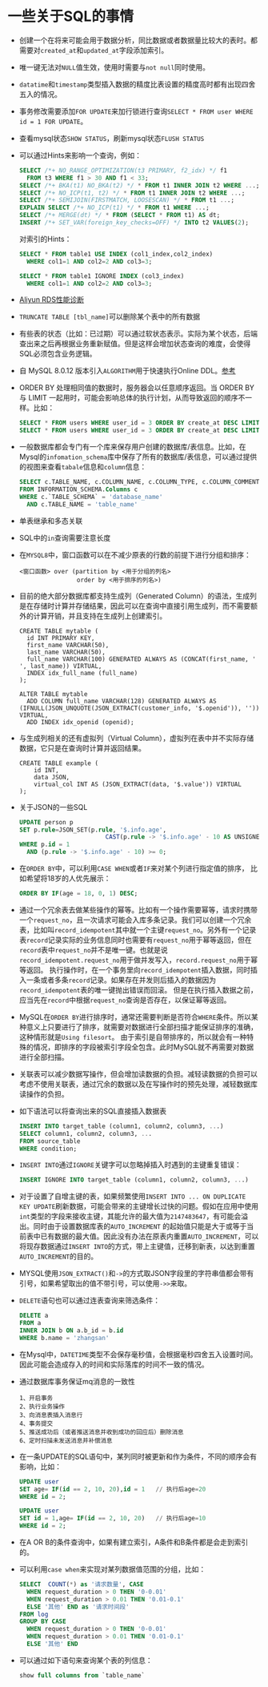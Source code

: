 

# 一些关于SQL的事情

* 创建一个在将来可能会用于数据分析，同比数据或者数据量比较大的表时。都需要对`created_at`和`updated_at`字段添加索引。

* 唯一键无法对`NULL`值生效，使用时需要与`not null`同时使用。

* `datatime`和`timestamp`类型插入数据的精度比表设置的精度高时都有出现四舍五入的情况。

* 事务修改需要添加`FOR UPDATE`来加行锁进行查询`SELECT * FROM user WHERE id = 1 FOR UPDATE`。

* 查看mysql状态`SHOW STATUS`，刷新mysql状态`FLUSH STATUS`

* 可以通过Hints来影响一个查询，例如：

  ```sql
  SELECT /*+ NO_RANGE_OPTIMIZATION(t3 PRIMARY, f2_idx) */ f1
    FROM t3 WHERE f1 > 30 AND f1 < 33;
  SELECT /*+ BKA(t1) NO_BKA(t2) */ * FROM t1 INNER JOIN t2 WHERE ...;
  SELECT /*+ NO_ICP(t1, t2) */ * FROM t1 INNER JOIN t2 WHERE ...;
  SELECT /*+ SEMIJOIN(FIRSTMATCH, LOOSESCAN) */ * FROM t1 ...;
  EXPLAIN SELECT /*+ NO_ICP(t1) */ * FROM t1 WHERE ...;
  SELECT /*+ MERGE(dt) */ * FROM (SELECT * FROM t1) AS dt;
  INSERT /*+ SET_VAR(foreign_key_checks=OFF) */ INTO t2 VALUES(2);
  ```

  对索引的Hints：

  ```sql
  SELECT * FROM table1 USE INDEX (col1_index,col2_index)
    WHERE col1=1 AND col2=2 AND col3=3;
  
  SELECT * FROM table1 IGNORE INDEX (col3_index)
    WHERE col1=1 AND col2=2 AND col3=3;
  ```

* [Aliyun RDS性能诊断](https://help.aliyun.com/document_detail/128447.html)

* `TRUNCATE TABLE [tbl_name]`可以删除某个表中的所有数据

* 有些表的状态（比如：已过期）可以通过软状态表示。实际为某个状态，后端查出来之后再根据业务重新赋值。但是这样会增加状态查询的难度，会使得SQL必须包含业务逻辑。

* 自 MySQL 8.0.12 版本引入`ALGORITHM`用于快速执行Online DDL。[参考](http://www.weijingbiji.com/2100/)

* ORDER BY 处理相同值的数据时，服务器会以任意顺序返回。当 ORDER BY 与 LIMIT 一起用时，可能会影响总体的执行计划，从而导致返回的顺序不一样。比如：    

  ```sql
  SELECT * FROM users WHERE user_id = 3 ORDER BY create_at DESC LIMIT 2,10;
  SELECT * FROM users WHERE user_id = 3 ORDER BY create_at DESC LIMIT 3,10;
  ```

* 一般数据库都会专门有一个库来保存用户创建的数据库/表信息。比如，在Mysql的`infomation_schema`库中保存了所有的数据库/表信息，可以通过提供的视图来查看`tabale`信息和`column`信息：    

  ```sql
  SELECT c.TABLE_NAME, c.COLUMN_NAME, c.COLUMN_TYPE, c.COLUMN_COMMENT
  FROM INFORMATION_SCHEMA.Columns c
  WHERE c.`TABLE_SCHEMA` = 'database_name'
    AND c.TABLE_NAME = 'table_name'
  ```

* 单表继承和多态关联

* SQL中的`in`查询需要注意长度

* 在`MYSQL8`中，窗口函数可以在不减少原表的行数的前提下进行分组和排序：

  ```
  <窗口函数> over (partition by <用于分组的列名>
                  order by <用于排序的列名>)
  ```
  
* 目前的绝大部分数据库都支持生成列（Generated Column）的语法，生成列是在存储时计算并存储结果，因此可以在查询中直接引用生成列，而不需要额外的计算开销，并且支持在生成列上创建索引。

  ```mysql
  CREATE TABLE mytable (
    id INT PRIMARY KEY,
    first_name VARCHAR(50),
    last_name VARCHAR(50),
    full_name VARCHAR(100) GENERATED ALWAYS AS (CONCAT(first_name, ' ', last_name)) VIRTUAL,
    INDEX idx_full_name (full_name)
  );
  ```

  ```mysql
  ALTER TABLE mytable
  	ADD COLUMN full_name VARCHAR(128) GENERATED ALWAYS AS (IFNULL(JSON_UNQUOTE(JSON_EXTRACT(customer_info, '$.openid')), '')) VIRTUAL,
  	ADD INDEX idx_openid (openid);
  ```

* 与生成列相关的还有虚拟列（Virtual Column），虚拟列在表中并不实际存储数据，它只是在查询时计算并返回结果。
  ```mysql
  CREATE TABLE example (
      id INT,
      data JSON,
      virtual_col INT AS (JSON_EXTRACT(data, '$.value')) VIRTUAL
  );
  ```

* 关于JSON的一些SQL
  ```sql
  UPDATE person p
  SET p.rule=JSON_SET(p.rule, '$.info.age',
  						  CAST(p.rule -> '$.info.age' - 10 AS UNSIGNED))
  WHERE p.id = 1
    AND (p.rule -> '$.info.age' - 10) >= 0;
  ```

* 在`ORDER BY`中，可以利用`CASE WHEN`或者`IF`来对某个列进行指定值的排序， 比如希望将18岁的人优先展示：
  ```sql
  ORDER BY IF(age = 18, 0, 1) DESC;
  ```
  
* 通过一个冗余表去做某些操作的幂等。比如有一个操作需要幂等，请求时携带一个`request_no`，且一次请求可能会入库多条记录。我们可以创建一个冗余表，比如叫`record_idempotent`其中就一个主键`request_no`。另外有一个记录表`record`记录实际的业务信息同时也需要有`request_no`用于幂等返回，但在`record`表中`request_no`并不是唯一键。也就是说`record_idempotent.request_no`用于做并发写入，`record.request_no`用于幂等返回。
  执行操作时，在一个事务里向`record_idempotent`插入数据，同时插入一条或者多条`record`记录。如果存在并发则后插入的数据因为`record_idempotent`表的唯一键抛出错误而回滚。
  但是在执行插入数据之前，应当先在`record`中根据`request_no`查询是否存在，以保证幂等返回。
  
* MySQL在`ORDER BY`进行排序时，通常还需要判断是否符合`WHERE`条件。所以某种意义上只要进行了排序，就需要对数据进行全部扫描才能保证排序的准确，这种情形就是`Using filesort`。
  由于索引是自带排序的，所以就会有一种特殊的情况，即排序的字段被索引字段全包含。此时MySQL就不再需要对数据进行全部扫描。
  
* 关联表可以减少数据写操作，但会增加读数据的负担。减轻读数据的负担可以考虑不使用关联表，通过冗余的数据以及在写操作时的预先处理，减轻数据库读操作的负担。

* 如下语法可以将查询出来的SQL直接插入数据表
  ```sql
  INSERT INTO target_table (column1, column2, column3, ...)
  SELECT column1, column2, column3, ...
  FROM source_table
  WHERE condition;
  ```

* `INSERT INTO`通过`IGNORE`关键字可以忽略掉插入时遇到的主键重复错误：

  ```sql
  INSERT IGNORE INTO target_table (column1, column2, column3, ...)
  ```

* 对于设置了自增主键的表，如果频繁使用`INSERT INTO ... ON DUPLICATE KEY UPDATE`刷新数据，可能会带来的主键增长过快的问题。假如在应用中使用`int`类型的字段来接收主键，其能允许的最大值为`2147483647`，有可能会溢出。同时由于设置数据库表的`AUTO_INCREMENT` 的起始值只能是大于或等于当前表中已有数据的最大值。因此没有办法在原表内重置`AUTO_INCREMENT`，可以将现存数据通过`INSERT INTO`的方式，带上主键值，迁移到新表，以达到重置`AUTO_INCREMENT`的目的。

* MYSQL使用`JSON_EXTRACT()`和`->`的方式取JSON字段里的字符串值都会带有引号，如果希望取出的值不带引号，可以使用`->>`来取。

* `DELETE`语句也可以通过连表查询来筛选条件：

  ```sql
  DELETE a
  FROM a
  INNER JOIN b ON a.b_id = b.id
  WHERE b.name = 'zhangsan'
  ```

* 在Mysql中，`DATETIME`类型不会保存毫秒值，会根据毫秒四舍五入设置时间。因此可能会造成存入的时间和实际落库的时间不一致的情况。

* 通过数据库事务保证mq消息的一致性
  ```
  1、开启事务
  2、执行业务操作
  3、向消息表插入消息行
  4、事务提交
  5、推送成功后（或者推送消息并收到成功的回应后）删除消息
  6、定时扫描未发送消息并补偿消息
  ```

* 在一条UPDATE的SQL语句中，某列同时被更新和作为条件，不同的顺序会有影响，比如：

  ```sql
  UPDATE user
  SET age= IF(id == 2, 10, 20),id = 1	// 执行后age=20
  WHERE id = 2;
  
  UPDATE user
  SET id = 1,age= IF(id == 2, 10, 20)	// 执行后age=10
  WHERE id = 2;
  ```

* 在A OR B的条件查询中，如果有建立索引，A条件和B条件都是会走到索引的。

* 可以利用`case when`来实现对某列数据值范围的分组，比如：

  ```sql
  SELECT  COUNT(*) as '请求数量', CASE
  	WHEN request_duration > 0 THEN '0-0.01'
  	WHEN request_duration > 0.01 THEN '0.01-0.1'
  	ELSE '其他' END as '请求时间段'
  FROM log
  GROUP BY CASE
  	WHEN request_duration > 0 THEN '0-0.01'
  	WHEN request_duration > 0.01 THEN '0.01-0.1'
  	ELSE '其他' END
  ```

* 可以通过如下语句来查询某个表的列信息：

  ```sql
  show full columns from `table_name`
  ```

  
